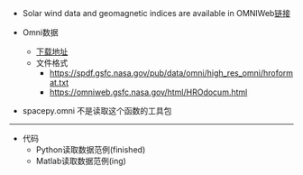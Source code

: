 + Solar wind data and geomagnetic indices are available in OMNIWeb[链接](https://omniweb.gsfc.nasa.gov/)
+ Omni数据
  + [下载地址](https://spdf.gsfc.nasa.gov/pub/data/omni/)
  + 文件格式
    + https://spdf.gsfc.nasa.gov/pub/data/omni/high_res_omni/hroformat.txt
    + https://omniweb.gsfc.nasa.gov/html/HROdocum.html
	
+ spacepy.omni 不是读取这个函数的工具包
  
***

+ 代码
  + Python读取数据范例(finished)
  + Matlab读取数据范例(ing)



